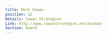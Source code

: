 ```yaml
---
title: Mark Cowan
position: 22
Details: Cowan Strategies
Link: http://www.cowanstrategies.net/mcowan
Section: board
---
```


